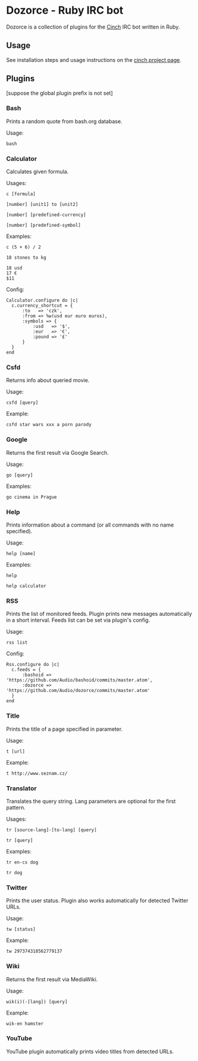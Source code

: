 # Dozorce - Ruby IRC bot

Dozorce is a collection of plugins for the [Cinch](https://github.com/cinchrb/cinch) IRC bot written in Ruby.


## Usage
See installation steps and usage instructions on the [cinch project page](https://github.com/cinchrb/cinch/blob/master/README.md).


## Plugins
[suppose the global plugin prefix is not set]


### Bash
Prints a random quote from bash.org database.

Usage:
```
bash
```


### Calculator
Calculates given formula.

Usages:
```
c [formula]
```
```
[number] [unit1] to [unit2]
```
```
[number] [predefined-currency]
```
```
[number] [predefined-symbol]
```

Examples:
```
c (5 + 6) / 2
```
```
18 stones to kg
```
```
18 usd
17 €
$11
```

Config:
```
Calculator.configure do |c|
  c.currency_shortcut = {
      :to   => 'czk',
      :from => %w(usd eur euro euros),
      :symbols => {
          :usd   => '$',
          :eur   => '€',
          :pound => '£'
      }
  }
end
```


### Csfd
Returns info about queried movie.

Usage:
```
csfd [query]
```

Example:
```
csfd star wars xxx a porn parody
```


### Google
Returns the first result via Google Search.

Usage:
```
go [query]
```

Examples:
```
go cinema in Prague
```


### Help
Prints information about a command (or all commands with no name specified).

Usage:
```
help [name]
```

Examples:
```
help
```
```
help calculator
```


### RSS
Prints the list of monitored feeds. Plugin prints new messages automatically in a short interval.
Feeds list can be set via plugin's config.

Usage:
```
rss list
```

Config:
```
Rss.configure do |c|
  c.feeds = {
      :bashoid => 'https://github.com/Audio/bashoid/commits/master.atom',
      :dozorce => 'https://github.com/Audio/dozorce/commits/master.atom'
  }
end
```


### Title
Prints the title of a page specified in parameter.

Usage:
```
t [url]
```

Example:
```
t http://www.seznam.cz/
```


### Translator
Translates the query string. Lang parameters are optional for the first pattern.

Usages:
```
tr [source-lang]-[to-lang] [query]
```
```
tr [query]
```

Examples:
```
tr en-cs dog
```
```
tr dog
```


### Twitter
Prints the user status. Plugin also works automatically for detected Twitter URLs.

Usage:
```
tw [status]
```

Example:
```
tw 297374318562779137
```


### Wiki
Returns the first result via MediaWiki.

Usage:
```
wik(i)(-[lang]) [query]
```

Example:
```
wik-en hamster
```


### YouTube
YouTube plugin automatically prints video titles from detected URLs.
